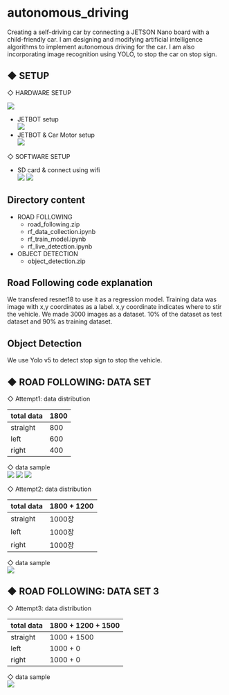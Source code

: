 # autonomous_driving
Creating a self-driving car by connecting a JETSON Nano board with a child-friendly car. I am designing and modifying artificial intelligence algorithms to implement autonomous driving for the car. I am also incorporating image recognition using YOLO, to stop the car on stop sign.

## ◆ SETUP

◇ HARDWARE SETUP

![](x/Screenshot%202023-11-02%20at%203.42.52%20PM.png)

- JETBOT setup   
![](x/Screenshot%202023-11-02%20at%203.42.17%20PM.png)   
- JETBOT & Car Motor setup   
![](x/Screenshot%202023-11-02%20at%203.42.25%20PM.png)   

◇ SOFTWARE SETUP
- SD card & connect using wifi  
![](x/Screenshot%202023-11-02%20at%203.42.35%20PM.png) ![](x/Screenshot%202023-11-02%20at%203.42.44%20PM.png)   

## Directory content

- ROAD FOLLOWING
    - road_following.zip
    - rf_data_collection.ipynb
    - rf_train_model.ipynb
    - rf_live_detection.ipynb
- OBJECT DETECTION
    - object_detection.zip

## Road Following code explanation
We transfered resnet18 to use it as a regression model.
Training data was image with x,y coordinates as a label. x,y coordinate indicates where to stir the vehicle.
We made 3000 images as a dataset. 10% of the dataset as test dataset and 90% as training dataset.

## Object Detection
We use Yolo v5 to detect stop sign to stop the vehicle.

## ◆ ROAD FOLLOWING: DATA SET

◇ Attempt1: data distribution

| total data | 1800 |
| --- | --- |
| straight | 800 |
| left | 600 |
| right | 400 |

◇ data sample   
![](x/Screenshot%202023-11-02%20at%203.43.33%20PM.png)
![](x/Screenshot%202023-11-02%20at%203.43.37%20PM.png)
![](x/Screenshot%202023-11-02%20at%203.43.41%20PM.png)

◇ Attempt2: data distribution

| total data | 1800 + 1200 |
| --- | --- |
| straight | 1000장 |
| left | 1000장 |
| right | 1000장 |

◇ data sample   
![](x/Screenshot%202023-11-02%20at%203.44.37%20PM.png)

## ◆ ROAD FOLLOWING: DATA SET 3

◇ Attempt3: data distribution

| total data | 1800 + 1200 + 1500 |
| --- | --- |
| straight | 1000 + 1500 |
| left | 1000 + 0 |
| right | 1000 + 0 |

◇ data sample   
![](x/Screenshot%202023-11-02%20at%203.44.47%20PM.png)